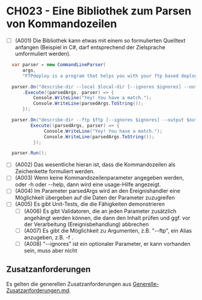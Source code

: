 # CH023 - Eine Bibliothek zum Parsen von Kommandozeilen

- [ ] (A001) Die Bibliothek kann etwas mit einem so formulierten Quelltext anfangen (Beispiel in C#, darf entsprechend der Zielsprache umformuliert werden). 

```csharp
  var parser = new CommandLineParser(
      args, 
      "FTPdeploy is a program that helps you with your ftp based deployment");

  parser.On("describe-dir --local $local-dir [--ignores $ignores] --output $output")
      .Execute((parsedArgs, parser) => {
          Console.WriteLine("Yey! You have a match.");
          Console.WriteLine(parsedArgs.ToString());
      });

  parser.On("describe-dir --ftp $ftp [--ignores $ignores] --output $output").
         Execute((parsedArgs, parser) => {
              Console.WriteLine("Yey! You have a match.");
              Console.WriteLine(parsedArgs.ToString());
          });

  parser.Run();
```

- [ ] (A002) Das wesentliche hieran ist, dass die Kommandozeilen als Zeichenkette formuliert werden. 
- [ ] (A003) Wenn keine Kommandozeilenparameter angegeben werden, oder -h oder --help, dann wird eine usage-Hilfe angezeigt.
- [ ] (A004) Im Parameter parsedArgs wird an den Ereignishandler eine Möglichkeit übergeben auf die Daten der Parameter zuzugreifen
- [ ] (A005) Es gibt Unit-Tests, die die Fähigkeiten demonstrieren
  - [ ] (A006) Es gibt Validatoren, die an jeden Parameter zusätzlich angehängt werden können, die dann den Inhalt prüfen und ggf. vor der Verarbeitung (Ereignisbehandlung) abbrechen
  - [ ] (A007) Es gibt die Möglichkeit zu Argumenten, z.B. "--ftp", ein Alias anzugeben, z.B. -f .
  - [ ] (A008) "--ignores" ist ein optionaler Parameter, er kann vorhanden sein, muss aber nicht

## Zusatzanforderungen

Es gelten die generellen Zusatzanforderungen aus [Generelle-Zusatzanforderungen.md](../Generelle-Zusatzanforderungen.md).
